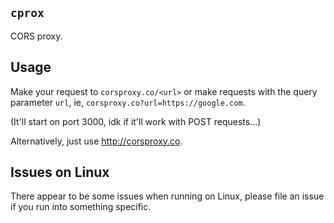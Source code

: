 `cprox`
---

CORS proxy.

Usage
---

Make your request to `corsproxy.co/<url>` or make requests with the query parameter `url`, ie, `corsproxy.co?url=https://google.com`.

(It'll start on port 3000, idk if it'll work with POST requests...)

Alternatively, just use http://corsproxy.co.

Issues on Linux
---

There appear to be some issues when running on Linux, please file an issue if you run into something specific. 
